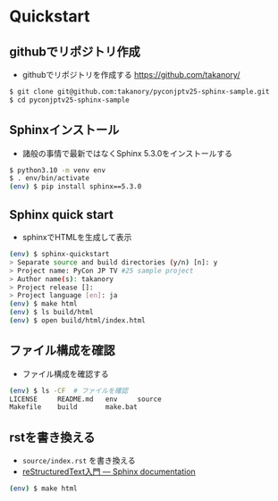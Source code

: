# Quickstart

## githubでリポジトリ作成

* githubでリポジトリを作成する <https://github.com/takanory/>

```bash
$ git clone git@github.com:takanory/pyconjptv25-sphinx-sample.git
$ cd pyconjptv25-sphinx-sample
```

## Sphinxインストール

* 諸般の事情で最新ではなくSphinx 5.3.0をインストールする

```bash
$ python3.10 -m venv env
$ . env/bin/activate
(env) $ pip install sphinx==5.3.0
```

## Sphinx quick start

* sphinxでHTMLを生成して表示

```bash
(env) $ sphinx-quickstart
> Separate source and build directories (y/n) [n]: y
> Project name: PyCon JP TV #25 sample project
> Author name(s): takanory
> Project release []: 
> Project language [en]: ja
(env) $ make html
(env) $ ls build/html
(env) $ open build/html/index.html
```

## ファイル構成を確認

* ファイル構成を確認する

```bash
(env) $ ls -CF  # ファイルを確認
LICENSE		README.md	env		source
Makefile	build		make.bat
```

## rstを書き換える

* `source/index.rst` を書き換える
* [reStructuredText入門 — Sphinx documentation](https://www.sphinx-doc.org/ja/master/usage/restructuredtext/basics.html)

```bash
(env) $ make html
```
